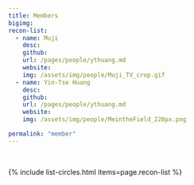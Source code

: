 ```yaml
---
title: Members
bigimg: 
recon-list:
  - name: Muji
    desc: 
    github: 
    url: /pages/people/ythuang.md
    website: 
    img: /assets/img/people/Muji_TV_crop.gif
  - name: Yin-Tse Huang
    desc: 
    github: 
    url: /pages/people/ythuang.md
    website: 
    img: /assets/img/people/MeintheField_220px.png

permalink: "member"
---
```

<br>

{% include list-circles.html items=page.recon-list %}
